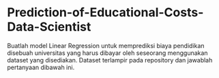 # Prediction-of-Educational-Costs-Data-Scientist
Buatlah model Linear Regression untuk memprediksi biaya pendidikan disebuah universitas yang harus dibayar oleh seseorang menggunakan dataset yang disediakan. Dataset terlampir pada repository dan jawablah pertanyaan dibawah ini.
